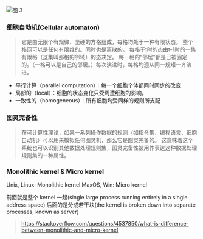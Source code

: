 ![图 3](https://s2.loli.net/2022/03/29/tSUyKA8iLFI1MPg.png)  


### 细胞自动机(Cellular automaton)

> 它是由无限个有规律、坚硬的方格组成，每格均处于一种有限状态。
> 整个格网可以是任何有限维的。同时也是离散的。
> 每格于t时的态由t-1时的一集有限格（这集叫那格的邻域）的态决定。
> 每一格的“邻居”都是已被固定的。（一格可以是自己的邻居。）每次演进时，每格均遵从同一规矩一齐演进。

- 平行计算（parallel computation）：每一个细胞个体都同时同步的改变
- 局部的（local）：细胞的状态变化只受周遭细胞的影响。
- 一致性的（homogeneous）：所有细胞均受同样的规则所支配

### 图灵完备性

> 在可计算性理论，如果一系列操作数据的规则（如指令集、编程语言、细胞自动机）可以用来模拟任何图灵机，那么它是图灵完备的。
> 这意味着这个系统也可以识别其他数据处理规则集，图灵完备性被用作表达这种数据处理规则集的一种属性。

### Monolithic kernel & Micro kernel

Unix, Linux: Monolithic kernel
MaxOS, Win: Micro kernel

前面就是整个 kernel 一起(single large process running entirely in a single address space)
后面的是分成若干块(the kernel is broken down into separate processes, known as server)

> https://stackoverflow.com/questions/4537850/what-is-difference-between-monolithic-and-micro-kernel
